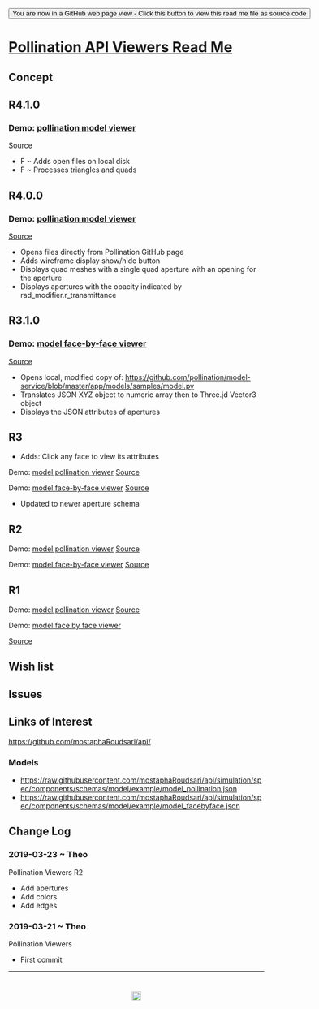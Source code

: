 <span style=display:none; >[You are now in a GitHub source code view - click this link to view Read Me file as a web page](http://www.ladybug.tools/spider/index.html#sandbox/pollination-viewers/README.md "View file as a web page." ) </span>

<div><input type=button onclick="window.location.href='https://github.com/ladybug-tools/spider/tree/master/sandbox/pollination-viewers/README.md'"
value="You are now in a GitHub web page view - Click this button to view this read me file as source code" ><div>

# [Pollination API Viewers Read Me]( #sandbox/pollination-viewers/README.md )


## Concept

## R4.1.0

### Demo: [pollination model viewer]( http://www.ladybug.tools/spider/sandbox/pollination-viewers/r4/pollination-model-viewer-4-1-0.html )
[Source]( https://github.com/ladybug-tools/spider/blob/master/sandbox/pollination-viewers/r4/pollination-model-viewer-4-1-0.html )

* F ~ Adds open files on local disk
* F ~ Processes triangles and quads

## R4.0.0

### Demo: [pollination model viewer]( http://www.ladybug.tools/spider/sandbox/pollination-viewers/r4/pollination-model-viewer-4-0-0.html )
[Source]( https://github.com/ladybug-tools/spider/blob/master/sandbox/pollination-viewers/r4/pollination-model-viewer-4-0-0.html )

* Opens files directly from Pollination GitHub page
* Adds wireframe display show/hide button
* Displays quad meshes with a single quad aperture with an opening for the aperture
* Displays apertures with the opacity indicated by rad_modifier.r_transmittance



## R3.1.0

### Demo: [model face-by-face viewer]( http://www.ladybug.tools/spider/sandbox/pollination-viewers/r3/model-face-by-face-viewer-3-1-0.html )
[Source]( https://github.com/ladybug-tools/spider/blob/master/sandbox/pollination-viewers/r3/model-face-by-face-viewer-3-1-0.html )

* Opens local, modified copy of: https://github.com/pollination/model-service/blob/master/app/models/samples/model.py
* Translates JSON XYZ object to numeric array then to Three.jd Vector3 object
* Displays the JSON attributes of apertures


## R3

* Adds: Click any face to view its attributes

Demo: [model pollination viewer]( http://www.ladybug.tools/spider/sandbox/pollination-viewers/r3/model-pollination-viewer.html )
[Source]( https://github.com/ladybug-tools/spider/blob/master/sandbox/pollination-viewers/r3/model-pollination-viewer.html )

Demo: [model face-by-face viewer]( http://www.ladybug.tools/spider/sandbox/pollination-viewers/r3/model-face-by-face-viewer.html )
[Source]( https://github.com/ladybug-tools/spider/blob/master/sandbox/pollination-viewers/r3/model-face-by-face-viewer.html )

* Updated to newer aperture schema

## R2

Demo: [model pollination viewer]( http://www.ladybug.tools/spider/sandbox/pollination-viewers/model-pollination-viewer-r2.html )
[Source]( https://github.com/ladybug-tools/spider/blob/master/sandbox/pollination-viewers/model-pollination-viewer-r2.html )


Demo: [model face-by-face viewer]( http://www.ladybug.tools/spider/sandbox/pollination-viewers/model-face-by-face-viewer-r2.html )
[Source]( https://github.com/ladybug-tools/spider/blob/master/sandbox/pollination-viewers/model-face-by-face-viewer-r2.html )

## R1

Demo: [model pollination viewer]( http://www.ladybug.tools/spider/sandbox/pollination-viewers/model-pollination-viewer.html )
[Source]( https://github.com/ladybug-tools/spider/blob/master/sandbox/pollination-viewers/model-pollination-viewer.html )

Demo: [model face by face viewer]( http://www.ladybug.tools/spider/sandbox/pollination-viewers/model-face-by-face-viewer.html )

[Source]( https://github.com/ladybug-tools/spider/blob/master/sandbox/pollination-viewers/model-face-by-face-viewer.html )

## Wish list


## Issues



## Links of Interest

https://github.com/mostaphaRoudsari/api/

### Models

* https://raw.githubusercontent.com/mostaphaRoudsari/api/simulation/spec/components/schemas/model/example/model_pollination.json
* https://raw.githubusercontent.com/mostaphaRoudsari/api/simulation/spec/components/schemas/model/example/model_facebyface.json

## Change Log

### 2019-03-23 ~ Theo

Pollination Viewers R2

* Add apertures
* Add colors
* Add edges


### 2019-03-21 ~ Theo

Pollination Viewers

* First commit


***

# <center title="hello!" ><a href=javascript:window.scrollTo(0,0); style=text-decoration:none; > <img src="https://ladybug.tools/artwork/icons_bugs/ico/spider.ico" height=18 ></a></center>



